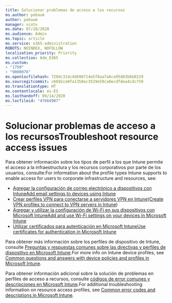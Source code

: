 ```yaml
---
title: Solucionar problemas de acceso a los recursos
ms.author: pebaum
author: pebaum
manager: scotv
ms.date: 07/28/2020
ms.audience: Admin
ms.topic: article
ms.service: o365-administration
ROBOTS: NOINDEX, NOFOLLOW
localization_priority: Priority
ms.collection: Adm_O365
ms.custom:
- "1750"
- "9000076"
ms.openlocfilehash: 720dc31dc4db98714e5f8aa7a6ce95d83b6b0229
ms.sourcegitcommit: c6692ce0fa1358ec3529e59ca0ecdfdea4cdc759
ms.translationtype: HT
ms.contentlocale: es-ES
ms.lasthandoff: 09/14/2020
ms.locfileid: "47664907"
---
```

# <a name="troubleshoot-resource-access-issues"></a><span data-ttu-id="1bec1-102">Solucionar problemas de acceso a los recursos</span><span class="sxs-lookup"><span data-stu-id="1bec1-102">Troubleshoot resource access issues</span></span>

<span data-ttu-id="1bec1-103">Para obtener información sobre los tipos de perfil a los que Intune permite el acceso a la infraestructura y los recursos corporativos por parte de los usuarios, consulte:</span><span class="sxs-lookup"><span data-stu-id="1bec1-103">For information about the profile types Intune supports to enable access for users to corporate infrastructure and resources, see:</span></span>

- [<span data-ttu-id="1bec1-104">Agregar la configuración de correo electrónico a dispositivos con Intune</span><span class="sxs-lookup"><span data-stu-id="1bec1-104">Add email settings to devices using Intune</span></span>](https://docs.microsoft.com/intune/email-settings-configure)
- <span data-ttu-id="1bec1-105">[Crear perfiles VPN para conectarse a servidores VPN en Intune](https://docs.microsoft.com/intune/vpn-settings-configure))</span><span class="sxs-lookup"><span data-stu-id="1bec1-105">[Create VPN profiles to connect to VPN servers in Intune](https://docs.microsoft.com/intune/vpn-settings-configure))</span></span>
- [<span data-ttu-id="1bec1-106">Agregar y utilizar la configuración de Wi-Fi en sus dispositivos con Microsoft Intune</span><span class="sxs-lookup"><span data-stu-id="1bec1-106">Add and use Wi-Fi settings on your devices in Microsoft Intune</span></span>](https://docs.microsoft.com/intune/wi-fi-settings-configure)
- [<span data-ttu-id="1bec1-107">Utilizar certificados para autenticación en Microsoft Intune</span><span class="sxs-lookup"><span data-stu-id="1bec1-107">Use certificates for authentication in Microsoft Intune</span></span>](https://docs.microsoft.com/intune/certificates-configure)

<span data-ttu-id="1bec1-108">Para obtener más información sobre los perfiles de dispositivo de Intune, consulte [Preguntas y respuestas comunes sobre las directivas y perfiles de dispositivo en Microsoft Intune](https://docs.microsoft.com/intune/device-profile-troubleshoot).</span><span class="sxs-lookup"><span data-stu-id="1bec1-108">For more info on Intune device profiles, see [Common questions and answers with device policies and profiles in Microsoft Intune](https://docs.microsoft.com/intune/device-profile-troubleshoot).</span></span>

<span data-ttu-id="1bec1-109">Para obtener información adicional sobre la solución de problemas en perfiles de acceso a recursos, consulte [códigos de error comunes y descripciones en Microsoft Intune](https://docs.microsoft.com/intune/troubleshoot-company-resource-access-problems).</span><span class="sxs-lookup"><span data-stu-id="1bec1-109">For additional troubleshooting information on resource access profiles, see [Common error codes and descriptions in Microsoft Intune](https://docs.microsoft.com/intune/troubleshoot-company-resource-access-problems).</span></span>